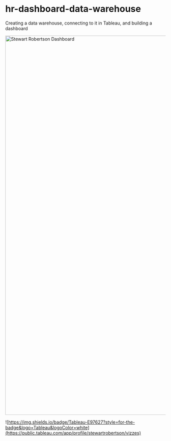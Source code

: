 # hr-dashboard-data-warehouse
Creating a data warehouse, connecting to it in Tableau, and building a dashboard

<img width="1189" alt="Stewart Robertson Dashboard" src="https://github.com/user-attachments/assets/9bef3dcd-747c-4253-b814-68f215acf4cf" />

![https://img.shields.io/badge/Tableau-E97627?style=for-the-badge&logo=Tableau&logoColor=white](https://public.tableau.com/app/profile/stewartrobertson/vizzes)
